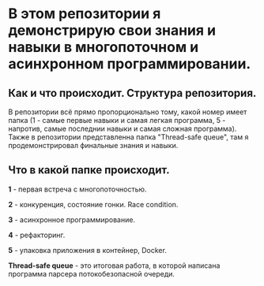 # В этом репозитории я демонстрирую свои знания и навыки в многопоточном и асинхронном программировании.

## Как и что происходит. Структура репозитория.

В репозитории всё прямо пропорционально тому, какой номер имеет папка (1 - самые первые навыки и самая легкая программа, 5 - напротив, самые последнии навыки и самая сложная программа).
Также в репозитории представленна папка "Thread-safe queue", там я продемонстрировал финальные знания и навыки.

## Что в какой папке происходит.

**1** - первая встреча с многопоточностью.

**2** - конкуренция, состояние гонки. Race condition.

**3** - асинхронное программирование.

**4** - рефакторинг.

**5** - упаковка приложения в контейнер, Docker.

**Thread-safe queue** - это итоговая работа, в которой написана программа парсера потокобезопасной очереди.

